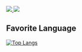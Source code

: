 
<!--
<h1 align='center'>
  Welcome to my github profile! 👋
</h1>

<p align='center'>
  <a href="#"><img src="https://github-readme-stats.vercel.app/api?username=naruto0913&show_icons=true&count_private=true&theme=dark" width="350"></a>
</p>
-->
<p>
  
  
  <a href="https://t.me/abesinjiro">
    <img src="https://img.shields.io/badge/Telegram-2CA5E0?style=for-the-badge&logo=telegram&logoColor=white" />
  </a>

  <a href="https://discord.com/users/986184897154670622">
    <img src="https://img.shields.io/badge/Discord-7289DA?style=for-the-badge&logo=discord&logoColor=white" />
  </a>
</p>


## Favorite Language
[![Top Langs](https://github-readme-stats.vercel.app/api/top-langs/?username=naruto0913&theme=radical&hide_border=true&count_private=true&langs_count=2)](https://github.com/naruto0913)

<!--
<p align="left"> <img src="https://komarev.com/ghpvc/?username=naruto0913&label=Profile%20views&color=0e75b6&style=flat" alt="naruto0913" /> </p>

## Skills
<div align="center">
  <div style="display: flex; justify-content: space-between;">
    <img align="left" src="https://img.shields.io/badge/Solidity-e6e6e6?style=for-the-badge&logo=solidity&logoColor=black" />
    <img align="left" src="https://img.shields.io/badge/Go-00ADD8?style=for-the-badge&logo=go&logoColor=white" />
    <img align="left" src="https://img.shields.io/badge/Python-3776AB?style=for-the-badge&logo=python&logoColor=white" />
    <img align="left" src="https://img.shields.io/badge/Node.js-43853D?style=for-the-badge&logo=node.js&logoColor=white" />
    <img align="left" src="https://img.shields.io/badge/React-20232A?style=for-the-badge&logo=react&logoColor=61DAFB" />
  </div>
</div>
-->
